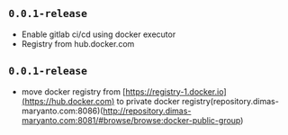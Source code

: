 ## `0.0.1-release`

- Enable gitlab ci/cd using docker executor
- Registry from hub.docker.com

## `0.0.1-release`

- move docker registry from [https://registry-1.docker.io](https://hub.docker.com) to private docker registry(repository.dimas-maryanto.com:8086)(http://repository.dimas-maryanto.com:8081/#browse/browse:docker-public-group)

